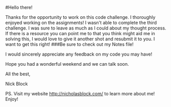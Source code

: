 #Hello there!

Thanks for the opportunity to work on this code challenge. I thoroughly enjoyed working on the assignments!
I wasn't able to complete the third challenge. I was sure to leave as much as I could about my thought process. If there is a resource you can point me to that you think might aid me in solving this, I would love to give it another shot and resubmit it to you. I want to get this right!
###Be sure to check out my Notes file!

I would sincerely appreciate any feedback on my code you may have!

Hope you had a wonderful weekend and we can talk soon.

All the best,

Nick Block

PS. Visit my website <http://nicholasblock.com/> to learn more about me! Enjoy!
